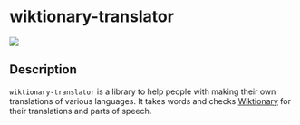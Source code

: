 
# wiktionary-translator

[![](https://img.shields.io/badge/project-link-green)](https://github.com/darthbeep/wiktionary-translator-js)

## Description

`wiktionary-translator` is a library to help people with making their own translations of various languages. It takes words and checks [Wiktionary](https://en.wiktionary.org/wiki/Wiktionary:Main_Page) for their translations and parts of speech.

